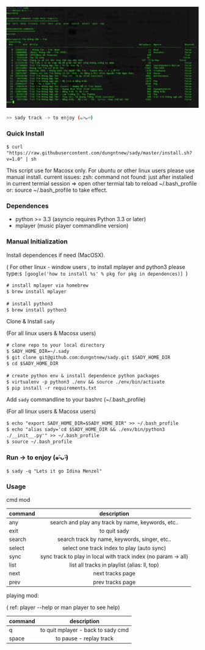 
![Preview](https://raw.githubusercontent.com/dungntnew/sady/master/screenshoot.png "Usage..")

```bash
>> sady track -> to enjoy (๑˃̵ᴗ˂̵) 
```

### Quick Install 


```
$ curl "https://raw.githubusercontent.com/dungntnew/sady/master/install.sh?v=1.0" | sh 
```

This script use for Macosx only. For ubuntu or other linux users please use manual install.
current issues: zsh: command not found: just after installed in current termial session
=> open other termial tab to reload ~/.bash_profile  or: source ~/.bash_profile to take effect.



### Dependences
- python >= 3.3 (asyncio requires Python 3.3 or later)
- mplayer (music player commandline version)

### Manual Initialization

Install dependences if need (MacOSX). 

( For other linux - window users , to install mplayer and python3 please type:`$ [google('how to install %s' % pkg for pkg in dependences)] `)

```
# install mplayer via homebrew
$ brew install mplayer

# install python3 
$ brew install python3
```

Clone & Install `sady` 

(For all linux users & Macosx users)
```
# clone repo to your local directory
$ SADY_HOME_DIR=~/.sady
$ git clone git@github.com:dungntnew/sady.git $SADY_HOME_DIR
$ cd $SADY_HOME_DIR

# create python env & install dependence python packages
$ virtualenv -p python3 ./env && source ./env/bin/activate
$ pip install -r requirements.txt
```

Add `sady` commandline to your bashrc (~/.bash_profile)  

(For all linux users & Macosx users)
```
$ echo "export SADY_HOME_DIR=$SADY_HOME_DIR" >> ~/.bash_profile
$ echo "alias sady='cd $SADY_HOME_DIR && ./env/bin/python3 ./__init__.py'" >> ~/.bash_profile
$ source ~/.bash_profile
```

### Run -> to enjoy (๑˃̵ᴗ˂̵)
```
$ sady -q "Lets it go Idina Menzel" 
```


### Usage

cmd mod

| command        | description      
| ------------- |:-------------:|
| any | search and play any track by name, keywords, etc.. |
| exit | to quit sady |
| search      | search track by name, keywords, singer, etc..  |
| select      | select one track index to play (auto sync)       |
| sync | sync track to play in local with track index (no param -> all)      |
| list | list all tracks in playlist (alias: ll, top)|
| next | next tracks page |
| prev | prev tracks page |

playing mod:

( ref: player --help  or man player to see help)

| command        | description      
| ------------- |:-------------:|
| q | to quit mplayer - back to sady cmd |
| space | to pause - replay track |










